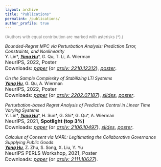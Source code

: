 ```yaml
---
layout: archive
title: "Publications"
permalink: /publications/
author_profile: true
---
```


<span style="font-size:13px;color:gray">(Authors with equal contribution are marked with asterisks (*).)</span>

*Bounded-Regret MPC via Perturbation Analysis: Prediction Error, Constraints, and Nonlinearity*  
Y. Lin\*, <u><b><i>Yang Hu</i></b></u>\*, G. Qu, T. Li, A. Wierman  
<span style="font-size:16px">NeurIPS, 2022, Poster</span>  
<span style="font-size:16px">Downloads: [*paper*](/files/papers/2022A_NeurIPS'22_MPC_perturbation-based_pipeline.pdf) (or [*arxiv: 2210.12312*](https://arxiv.org/abs/2210.12312)), [*poster*](/files/slides/2022A_NeurIPS'22_MPC_perturbation-based_pipeline_poster.pdf).</span>  

*On the Sample Complexity of Stabilizing LTI Systems*  
<u><b><i>Yang Hu</i></b></u>, G. Qu, A. Wierman  
<span style="font-size:16px">NeurIPS, 2022, Poster</span>  
<span style="font-size:16px">Downloads: [*paper*](/files/papers/2021B_NeurIPS'22_LTI_stabilizing_complexity.pdf) (or [*arxiv: 2202.07187*](https://arxiv.org/abs/2202.07187)), [*slides*](/files/slides/2021B_NeurIPS'22_LTI_stabilizing_complexity_slides.pdf), [*poster*](/files/slides/2021B_NeurIPS'22_LTI_stabilizing_complexity_poster.pdf).</span>

*Perturbation-based Regret Analysis of Predictive Control in Linear Time Varying Systems*  
Y. Lin\*, <u><b><i>Yang Hu</i></b></u>\*, H. Sun\*, G. Shi\*, G. Qu\*, A. Wierman  
<span style="font-size:16px">NeurIPS, 2021, **Spotlight (top 3%)**</span>  
<span style="font-size:16px">Downloads: [*paper*](/files/papers/2021A_NeurIPS'21_MPC_regret_analysis.pdf) (or [*arxiv: 2106.10497*](https://arxiv.org/abs/2106.10497)), [*slides*](/files/slides/2021A_MPC_regret_analysis_slides.pdf), [*poster*](/files/slides/2021A_MPC_regret_analysis_poster.pdf).</span>

*Calculus of Consent via MARL: Legitimating the Collaborative Governance Supplying Public Goods*  
<u><b><i>Yang Hu</i></b></u>, Z. Zhu, S. Song, X. Liu, Y. Yu  
<span style="font-size:16px">NeurIPS PERLS Workshop, 2021, Poster</span>  
<span style="font-size:16px">Downloads: [*paper*](/files/papers/2021_PERLS'21_COVID19_MARL.pdf) (or [*arxiv: 2111.10627*](https://arxiv.org/abs/2111.10627)).</span>